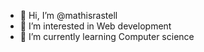 - 👋 Hi, I’m @mathisrastell
- 👀 I’m interested in Web development
- 🌱 I’m currently learning Computer science
